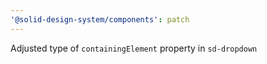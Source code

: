 ```yaml
---
'@solid-design-system/components': patch
---
```


Adjusted type of `containingElement` property in `sd-dropdown`
